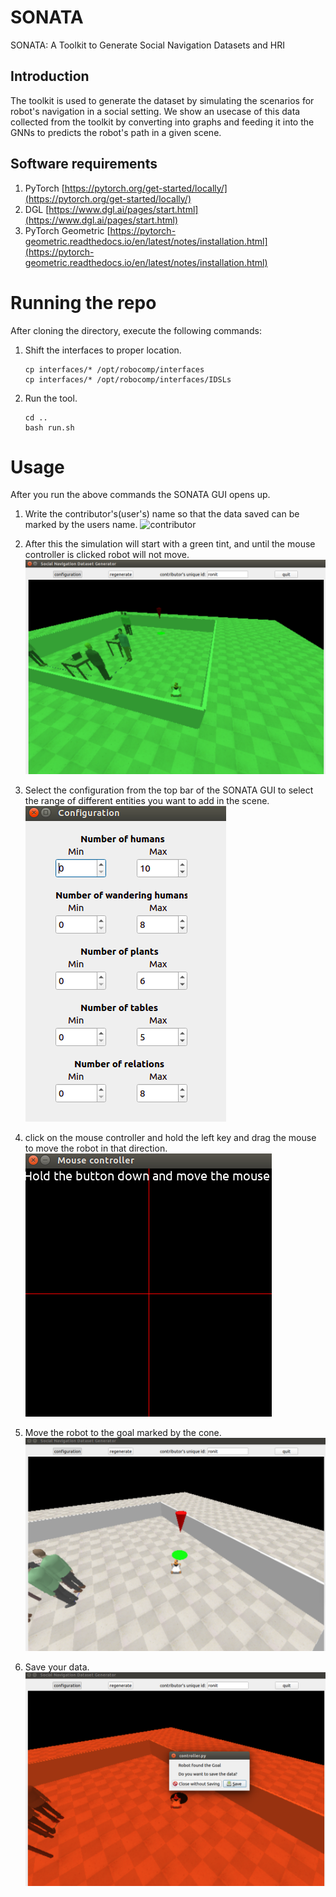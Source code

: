 # SONATA

SONATA: A Toolkit to Generate Social Navigation Datasets and HRI

## Introduction

The toolkit is used to generate the dataset by simulating the scenarios for robot's navigation in a social setting. We show an usecase of this data collected from the toolkit by converting into graphs and feeding it into the GNNs to predicts the robot's path in a given scene.

## Software requirements
1. PyTorch [https://pytorch.org/get-started/locally/](https://pytorch.org/get-started/locally/)
2. DGL [https://www.dgl.ai/pages/start.html](https://www.dgl.ai/pages/start.html)
3. PyTorch Geometric [https://pytorch-geometric.readthedocs.io/en/latest/notes/installation.html](https://pytorch-geometric.readthedocs.io/en/latest/notes/installation.html)

# Running the repo

After cloning the directory, execute the following commands:
1. Shift the interfaces to proper location.
    ```
    cp interfaces/* /opt/robocomp/interfaces
    cp interfaces/* /opt/robocomp/interfaces/IDSLs
    ```
2. Run the tool.
    ```
    cd ..
    bash run.sh
    ```

# Usage

After you run the above commands the SONATA GUI opens up.

1. Write the contributor's(user's) name so that the data saved can be marked by the users name.
![contributor](./images/get_contributor.png)

2. After this the simulation will start with a green tint, and until the mouse controller is clicked robot will not move. 
![simulator](./images/simulation_green_start.png)

3. Select the configuration from the top bar of the SONATA GUI to select the range of different entities you want to add in the scene.
![configuration](./images/select_range.png)

4. click on the mouse controller and hold the left key and drag the mouse to move the robot in that direction.
![mouse](./images/click_joystick.png)

5. Move the robot to the goal marked by the cone.
![goal](./images/reach_goal.png)

6. Save your data.
![save](./images/save.png)

